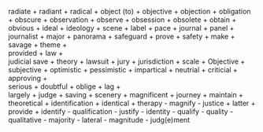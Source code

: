 radiate   + 
radiant   +
radical   +
object (to)  +
objective   + 
objection   + 
obligation  + 
obscure     + 
observation    + 
observe     +
obsession   +
obsolete    + 
obtain    +  
obvious   +
ideal     +
ideology    + 
scene    +
label    +
pace    +
journal    +
panel    + 
journalist    +
major    + 
panorama    +
safeguard   +
prove   + 
safety   +
make   + 
savage   + 
theme    +  
provided    +
law   +   
judicial
save  + 
theory    + 
lawsuit   +
jury   + 
jurisdiction  + 
scale    + 
Objective    +
subjective   +
optimistic   +
pessimistic  +
impartical  +
neutrial   +
criticial   +
approving   +  
serious    +
doubtful   +
oblige   + 
lag   +  
largely  +
judge    +
saving   +
scenery   +
magnificent  +
journey   +
maintain  +
theoretical   +
identification  +
identical   +
therapy  - 
magnify  - 
justice  +
latter    + 
provide   + 
identify   -
qualification  -
justify - 
identity - 
qualify - 
quality - 
qualitative - 
majority -
lateral -
magnitude -
judg(e)ment   